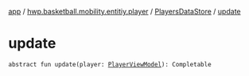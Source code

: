 [app](../../index.md) / [hwp.basketball.mobility.entitiy.player](../index.md) / [PlayersDataStore](index.md) / [update](.)

# update

`abstract fun update(player: `[`PlayerViewModel`](../-player-view-model/index.md)`): Completable`